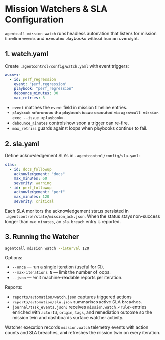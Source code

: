 # Mission Watchers & SLA Configuration

`agentcall mission watch` runs headless automation that listens for mission timeline events and executes playbooks without human oversight.

## 1. watch.yaml
Create `.agentcontrol/config/watch.yaml` with event triggers:
```yaml
events:
  - id: perf_regression
    event: "perf.regression"
    playbook: "perf_regression"
    debounce_minutes: 30
    max_retries: 3
```
- `event` matches the `event` field in mission timeline entries.
- `playbook` references the playbook issue executed via `agentcall mission exec --issue <playbook>`.
- `debounce_minutes` controls how soon a trigger can re-fire.
- `max_retries` guards against loops when playbooks continue to fail.

## 2. sla.yaml
Define acknowledgement SLAs in `.agentcontrol/config/sla.yaml`:
```yaml
slas:
  - id: docs_followup
    acknowledgement: "docs"
    max_minutes: 60
    severity: warning
  - id: perf_followup
    acknowledgement: "perf"
    max_minutes: 120
    severity: critical
```
Each SLA monitors the acknowledgement status persisted in `.agentcontrol/state/mission_ack.json`. When the status stays non-success longer than `max_minutes`, an `sla.breach` entry is reported.

## 3. Running the Watcher
```bash
agentcall mission watch --interval 120
```
Options:
- `--once` — run a single iteration (useful for CI).
- `--max-iterations N` — limit the number of loops.
- `--json` — emit machine-readable reports per iteration.

Reports:
- `reports/automation/watch.json` captures triggered actions.
- `reports/automation/sla.json` summarises active SLA breaches.
- `journal/task_events.jsonl` receives `mission.watch.<rule>` entries enriched with `actorId`, `origin`, `tags`, and remediation outcome so the mission twin and dashboards surface watcher activity.

Watcher execution records `mission.watch` telemetry events with action counts and SLA breaches, and refreshes the mission twin on every iteration.
